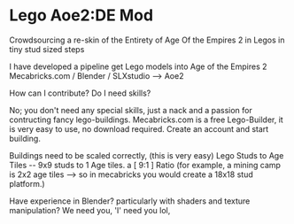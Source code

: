 # Lego Aoe2:DE Mod
Crowdsourcing a re-skin of the Entirety of Age Of the Empires 2 in Legos in tiny stud sized steps

I have developed a pipeline get Lego models into Age of the Empires 2
Mecabricks.com / Blender / SLXstudio --> Aoe2

How can I contribute? Do I need skills?

No; you don't need any special skills, just a nack and a passion for contructing fancy lego-buildings.
Mecabricks.com is a free Lego-Builder, it is very easy to use, no download required.  Create an account and start building.

Buildings need to be scaled correctly, (this is very easy) Lego Studs to Age Tiles -- 9x9 studs to 1 Age tiles.  a [ 9:1 ] Ratio
(for example, a mining camp is 2x2 age tiles --> so in mecabricks you would create a 18x18 stud platform.) 


Have experience in Blender? particularly with shaders and texture manipulation?
We need you, 'I' need you lol, 

 
